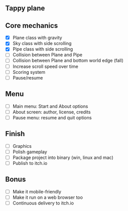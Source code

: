 Tappy plane
---

## Core mechanics

- [x] Plane class with gravity
- [x] Sky class with side scrolling
- [x] Pipe class with side scrolling
- [ ] Collision between Plane and Pipe
- [ ] Collision between Plane and bottom world edge (fall)
- [ ] Increase scroll speed over time
- [ ] Scoring system
- [ ] Pause/resume

## Menu

- [ ] Main menu: Start and About options
- [ ] About screen: author, license, credits
- [ ] Pause menu: resume and quit options

## Finish

- [ ] Graphics
- [ ] Polish gameplay
- [ ] Package project into binary (win, linux and mac)
- [ ] Publish to itch.io

## Bonus

- [ ] Make it mobile-friendly
- [ ] Make it run on a web browser too
- [ ] Continuous delivery to itch.io
